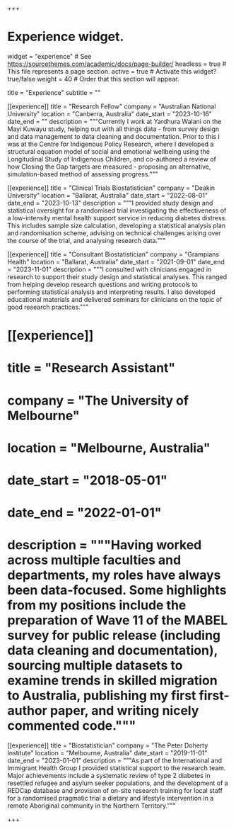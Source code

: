 +++
# Experience widget.
widget = "experience"  # See https://sourcethemes.com/academic/docs/page-builder/
headless = true  # This file represents a page section.
active = true  # Activate this widget? true/false
weight = 40  # Order that this section will appear.

title = "Experience"
subtitle = ""

[[experience]]
  title = "Research Fellow"
  company = "Australian National University"
  location = "Canberra, Australia"
  date_start = "2023-10-16"
  date_end = ""
  description = """Currently I work at Yardhura Walani on the Mayi Kuwayu study, helping out with all things data - from survey design and data management to data cleaning and documentation. Prior to this I was at the Centre for Indigenous Policy Research, where I developed a structural equation model of social and emotional wellbeing using the Longitudinal Study of Indigenous Children, and co-authored a review of how Closing the Gap targets are measured - proposing an alternative, simulation-based method of assessing progress."""
  
[[experience]]
  title = "Clinical Trials Biostatistician"
  company = "Deakin University"
  location = "Ballarat, Australia"
  date_start = "2022-08-01"
  date_end = "2023-10-13"
  description = """I provided study design and statistical oversight for a randomised trial investigating the effectiveness of a low-intensity mental health support service in reducing diabetes distress. This includes sample size calculation, developing a statistical analysis plan and randomisation scheme, advising on technical challenges arising over the course of the trial, and analysing research data."""

[[experience]]
  title = "Consultant Biostatistician"
  company = "Grampians Health"
  location = "Ballarat, Australia"
  date_start = "2021-09-01"
  date_end = "2023-11-01"
  description = """I consulted with clinicians engaged in research to support their study design and statistical analyses. This ranged from helping develop research questions and writing protocols to performing statistical analysis and interpreting results. I also developed educational materials and delivered seminars for clinicians on the topic of good research practices."""

# [[experience]]
#   title = "Research Assistant"
#   company = "The University of Melbourne"
#   location = "Melbourne, Australia"
#   date_start = "2018-05-01"
#   date_end = "2022-01-01"
#   description = """Having worked across multiple faculties and departments, my roles have always been data-focused. Some highlights from my positions include the preparation of Wave 11 of the MABEL survey for public release (including data cleaning and documentation), sourcing multiple datasets to examine trends in skilled migration to Australia, publishing my first first-author paper, and writing nicely commented code."""

[[experience]]
  title = "Biostatistician"
  company = "The Peter Doherty Institute"
  location = "Melbourne, Australia"
  date_start = "2019-11-01"
  date_end = "2023-01-01"
  description = """As part of the International and Immigrant Health Group I provided statistical support to the research team. Major achievements include a systematic review of type 2 diabetes in resettled refugee and asylum seeker populations, and the development of a REDCap database and provision of on-site research training for local staff for a randomised pragmatic trial a dietary and lifestyle intervention in a remote Aboriginal community in the Northern Territory."""

+++
